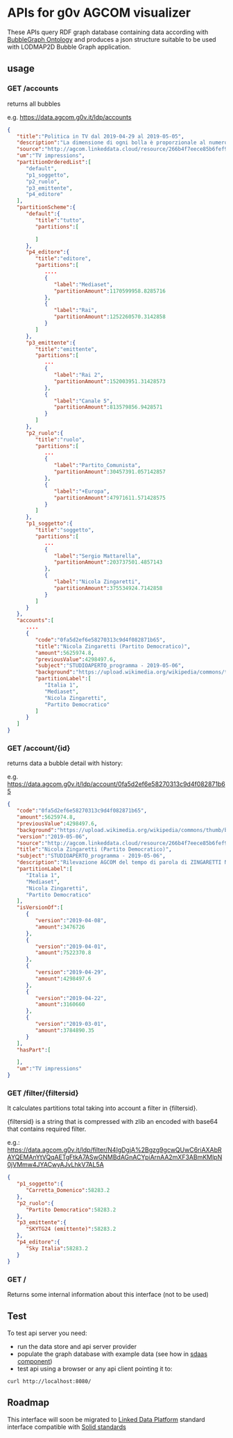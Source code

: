 APIs for g0v AGCOM visualizer
===========================================

These APIs query RDF graph database containing data according with [BubbleGraph Ontology](http://linkeddata.center/lodmap-bgo/v1) and produces
a json structure suitable to be used with  LODMAP2D Bubble Graph application.

## usage

### GET /accounts

returns all bubbles

e.g. https://data.agcom.g0v.it/ldp/accounts

```json
{  
   "title":"Politica in TV dal 2019-04-29 al 2019-05-05",
   "description":"La dimensione di ogni bolla è proporzionale al numero di frasi ascoltate giornalmente dagli spettatori di uno specifico programma televisivo e pronunciate da persone con un ruolo politico o istituzionale.",
   "source":"http://agcom.linkeddata.cloud/resource/266b4f7eece85b6fef9d382fc62590eb",
   "um":"TV impressions",
   "partitionOrderedList":[  
      "default",
      "p1_soggetto",
      "p2_ruolo",
      "p3_emittente",
      "p4_editore"
   ],
   "partitionScheme":{  
      "default":{  
         "title":"tutto",
         "partitions":[  

         ]
      },
      "p4_editore":{  
         "title":"editore",
         "partitions":[  
            ....
            {  
               "label":"Mediaset",
               "partitionAmount":1170599958.8285716
            },
            {  
               "label":"Rai",
               "partitionAmount":1252260570.3142858
            }
         ]
      },
      "p3_emittente":{  
         "title":"emittente",
         "partitions":[  
            ...
            {  
               "label":"Rai 2",
               "partitionAmount":152003951.31428573
            },
            {  
               "label":"Canale 5",
               "partitionAmount":813579856.9428571
            }
         ]
      },
      "p2_ruolo":{  
         "title":"ruolo",
         "partitions":[
            ...
            {  
               "label":"Partito_Comunista",
               "partitionAmount":30457391.057142857
            },
            {  
               "label":"+Europa",
               "partitionAmount":47971611.571428575
            }
         ]
      },
      "p1_soggetto":{  
         "title":"soggetto",
         "partitions":[
            ...
            {  
               "label":"Sergio Mattarella",
               "partitionAmount":203737501.4857143
            },
            {  
               "label":"Nicola Zingaretti",
               "partitionAmount":375534924.7142858
            }
         ]
      }
   },
   "accounts":[  
      ....
      {  
         "code":"0fa5d2ef6e58270313c9d4f082871b65",
         "title":"Nicola Zingaretti (Partito Democratico)",
         "amount":5625974.8,
         "previousValue":4298497.6,
         "subject":"STUDIOAPERTO_programma - 2019-05-06",
         "background":"https://upload.wikimedia.org/wikipedia/commons/thumb/b/b2/Nicola_Zingaretti_2012_crop.jpg/255px-Nicola_Zingaretti_2012_crop.jpg",
         "partitionLabel":[  
            "Italia 1",
            "Mediaset",
            "Nicola Zingaretti",
            "Partito Democratico"
         ]
      }
   ]
}
```

### GET /account/{id}


returns data a bubble detail with history:

e.g. https://data.agcom.g0v.it/ldp/account/0fa5d2ef6e58270313c9d4f082871b65

```json
{  
   "code":"0fa5d2ef6e58270313c9d4f082871b65",
   "amount":5625974.8,
   "previousValue":4298497.6,
   "background":"https://upload.wikimedia.org/wikipedia/commons/thumb/b/b2/Nicola_Zingaretti_2012_crop.jpg/255px-Nicola_Zingaretti_2012_crop.jpg",
   "version":"2019-05-06",
   "source":"http://agcom.linkeddata.cloud/resource/266b4f7eece85b6fef9d382fc62590eb_p87_r8",
   "title":"Nicola Zingaretti (Partito Democratico)",
   "subject":"STUDIOAPERTO_programma - 2019-05-06",
   "description":"Rilevazione AGCOM del tempo di parola di ZINGARETTI NICOLA nel ruolo di PARTITO DEMOCRATICO su STUDIOAPERTO nel periodo 2019-04-29T00:00:00/P7D",
   "partitionLabel":[  
      "Italia 1",
      "Mediaset",
      "Nicola Zingaretti",
      "Partito Democratico"
   ],
   "isVersionOf":[  
      {  
         "version":"2019-04-08",
         "amount":3476726
      },
      {  
         "version":"2019-04-01",
         "amount":7522370.8
      },
      {  
         "version":"2019-04-29",
         "amount":4298497.6
      },
      {  
         "version":"2019-04-22",
         "amount":3160660
      },
      {  
         "version":"2019-03-01",
         "amount":3784890.35
      }
   ],
   "hasPart":[  

   ],
   "um":"TV impressions"
}
```

### GET /filter/{filtersid}

It calculates partitions total taking into account a filter in {filtersid}.

{filtersid}  is a string that is compressed with zlib an encoded with base64 that contains 
required filter.

e.g.: https://data.agcom.g0v.it/ldp/filter/N4IgDgjA%2Bgzg9gcwQUwC6riAXAbRAYQEMAnYtVQqAETgFtkA7ASwGNMBdAGnACYpiArnAA2mXF3ABmKMlpN0jVMmw4JYACwyAJvLhkV7AL5A 

```json
{  
   "p1_soggetto":{  
      "Carretta_Domenico":58283.2
   },
   "p2_ruolo":{  
      "Partito Democratico":58283.2
   },
   "p3_emittente":{  
      "SKYTG24 (emittente)":58283.2
   },
   "p4_editore":{  
      "Sky Italia":58283.2
   }
}
```
### GET /

Returns some internal information about this interface (not to be used)


## Test

To test api server you need:

- run the data store and api server provider 
- populate the graph database with example data (see how in [sdaas component](../sdaas/README.md))
- test api using a browser or any api client pointing it to:


```
curl http://localhost:8080/
```

Roadmap
-------

This interface will soon be migrated to  [Linked Data Platform](https://www.w3.org/TR/ldp-primer/) standard interface compatible with  [Solid standards](https://github.com/solid/solid#standards-used)


